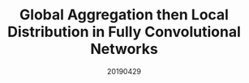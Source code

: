 ---
title: "Global Aggregation then Local Distribution in Fully Convolutional Networks"
date: 20190429
category: "vision"
author_list: "Xiangtai Li, Li Zhang, Ansheng You, Maoke Yang, Kuiyuan Yang, Yunhai Tong"
pub_in: "BMVC 2019"
pdf_url: "https://arxiv.org/abs/1909.07229"
code_url: "https://github.com/lxtGH/GALD-Net"
img_path1: "GALD.png"
img_path2: "GALD.png"
---